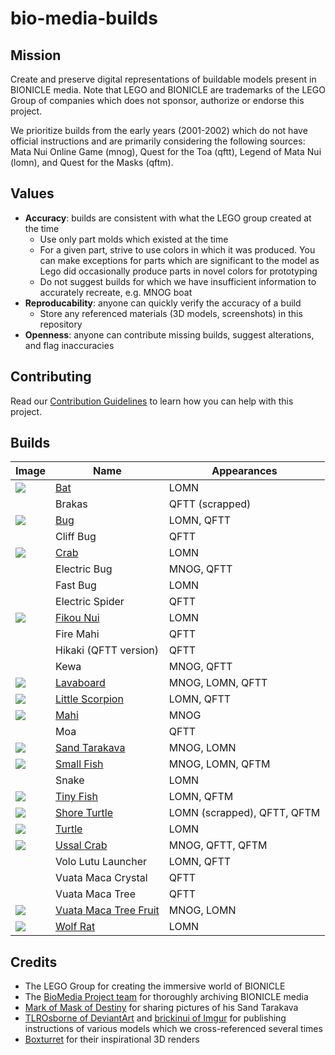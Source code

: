 bio-media-builds
================

Mission
-------
Create and preserve digital representations of buildable models present in BIONICLE media. Note that LEGO and BIONICLE are trademarks of the LEGO Group of companies which does not sponsor, authorize or endorse this project.

We prioritize builds from the early years (2001-2002) which do not have official instructions and are primarily considering the following sources: Mata Nui Online Game (mnog), Quest for the Toa (qftt), Legend of Mata Nui (lomn), and Quest for the Masks (qftm).

Values
------
* **Accuracy**: builds are consistent with what the LEGO group created at the time
  * Use only part molds which existed at the time
  * For a given part, strive to use colors in which it was produced. You can make exceptions for parts which are significant to the model as Lego did occasionally produce parts in novel colors for prototyping
  * Do not suggest builds for which we have insufficient information to accurately recreate, e.g. MNOG boat
* **Reproducability**: anyone can quickly verify the accuracy of a build
  * Store any referenced materials (3D models, screenshots) in this repository
* **Openness**: anyone can contribute missing builds, suggest alterations, and flag inaccuracies

Contributing
------------
Read our [Contribution Guidelines](contributing.md) to learn how you can help with this project.

Builds
------
| Image | Name | Appearances |
|-|-|-|
| ![](builds/bat/bats.png) | [Bat](/builds/bat) | LOMN
| | Brakas | QFTT (scrapped) |
| ![](builds/bug/bug.png) | [Bug](/builds/bug) | LOMN, QFTT
|  | Cliff Bug | QFTT
| ![](builds/crab/crab.png) | [Crab](/builds/crab) | LOMN
|  | Electric Bug | MNOG, QFTT
|  | Fast Bug | LOMN
| | Electric Spider | QFTT
| ![](builds/fikou-nui/fikou-nui.png) | [Fikou Nui](/builds/fikou-nui) | LOMN
| | Fire Mahi | QFTT
|  | Hikaki (QFTT version) | QFTT
| | Kewa | MNOG, QFTT
| ![](builds/lavaboard/lavaboard.png) | [Lavaboard](/builds/lavaboard) | MNOG, LOMN, QFTT
| ![](builds/little-scorpion/little-scorpion.png) | [Little Scorpion](/builds/little-scorpion) | LOMN, QFTT
| ![](builds/mahi/mahi.png) | [Mahi](/builds/mahi) | MNOG
|  | Moa | QFTT
| ![](builds/sand-tarakava/sand-tarakava.png) | [Sand Tarakava](/builds/sand-tarakava) | MNOG, LOMN
| ![](builds/small-fish/small-fish.png) | [Small Fish](/builds/small-fish) | MNOG, LOMN, QFTM
| | Snake | LOMN
| ![](builds/tiny-fish/tiny-fish.png) | [Tiny Fish](/builds/tiny-fish) | LOMN, QFTM
| ![](builds/shore-turtle/shore-turtle.png) | [Shore Turtle](/builds/shore-turtle) | LOMN (scrapped), QFTT, QFTM
| ![](builds/turtle/turtle.png) | [Turtle](/builds/turtle) | LOMN
| ![](builds/ussal-crab/puku.png) | [Ussal Crab](/builds/ussal-crab) | MNOG, QFTT, QFTM
| | Volo Lutu Launcher | LOMN, QFTT
| | Vuata Maca Crystal | QFTT
| | Vuata Maca Tree | QFTT
| ![](builds/vuata-maca-tree-fruit/vuata-maca-tree-fruit.png) | [Vuata Maca Tree Fruit](/builds/vuata-maca-tree-fruit) | MNOG, LOMN
| ![](builds/wolf-rat/wolf-rat.png) | [Wolf Rat](/builds/wolf-rat) | LOMN

Credits
-------
* The LEGO Group for creating the immersive world of BIONICLE
* The [BioMedia Project team](http://biomediaproject.com/bmp/staff/) for thoroughly archiving BIONICLE media
* [Mark of Mask of Destiny](https://www.maskofdestiny.com/news/author/mark-of-mod) for sharing pictures of his Sand Tarakava
* [TLROsborne of DeviantArt](https://www.deviantart.com/tlrosborne/gallery/77472217/bionicle-canon-model-instructions) and [brickinui of Imgur](https://imgur.com/user/brickinui) for publishing instructions of various models which we cross-referenced several times
* [Boxturret](https://boxturret.tumblr.com/tagged/3D) for their inspirational 3D renders